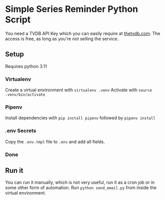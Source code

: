 # Simple Series Reminder Python Script

You need a TVDB API Key which you can easily require at [thetvdb.com](https://thetvdb.com/api-information). The access is free, as long as you're not selling the service.

## Setup
Requires python 3.11
### Virtualenv
Create a virtual environment with `virtualenv .venv`
Activate with `source .venv/bin/activate`
### Pipenv
Install dependencies with `pip install pipenv` followed by `pipenv install`

### .env Secrets
Copy the `.env.tmpl` file to `.env` and add all fields.

### Done

## Run it

You can run it manually, which is not very useful, run it as a cron job or in some other form of automation.
Run `python send_email.py` from inside the virtual environment.